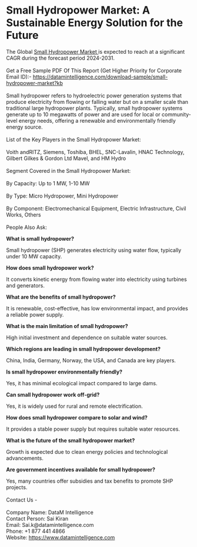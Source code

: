 <h1>Small Hydropower Market: A Sustainable Energy Solution for the Future</h1>
<p>The Global <a title="Small Hydropower Market " href="https://datamintelligence.com/research-report/small-hydropower-market" target="_blank">Small Hydropower Market </a>is expected to reach at a significant CAGR during the forecast period 2024-2031.<br /><br />Get a Free Sample PDF Of This Report (Get Higher Priority for Corporate Email ID):-&nbsp;<a title="https://datamintelligence.com/download-sample/small-hydropower-market?kb" href="https://datamintelligence.com/download-sample/small-hydropower-market?kb" target="_blank"><span class="intext-a opr-li click-to-go-x" data-url="https://opr.li/com/0c33376b0c9ca0ade0d95f7a9b29374a/">https://datamintelligence.com/download-sample/small-hydropower-market?kb</span></a><br /><br />Small hydropower refers to hydroelectric power generation systems that produce electricity from flowing or falling water but on a smaller scale than traditional large hydropower plants. Typically, small hydropower systems generate up to 10 megawatts of power and are used for local or community-level energy needs, offering a renewable and environmentally friendly energy source.<br /><br />List of the Key Players in the Small Hydropower Market:<br /><br />Voith andRITZ, Siemens, Toshiba, BHEL, SNC-Lavalin, HNAC Technology, Gilbert Gilkes &amp; Gordon Ltd Mavel, and HM Hydro<br /><br />Segment Covered in the Small Hydropower Market:<br /><br />By Capacity: Up to 1 MW, 1-10 MW<br /><br />By Type: Micro Hydropower, Mini Hydropower<br /><br />By Component: Electromechanical Equipment, Electric Infrastructure, Civil Works, Others<br /><br />People Also Ask:</p>
<p><strong data-start="45" data-end="74">What is small hydropower?</strong></p>
<p>Small hydropower (SHP) generates electricity using water flow, typically under 10 MW capacity.</p>
<p><strong data-start="181" data-end="216">How does small hydropower work?</strong></p>
<p>It converts kinetic energy from flowing water into electricity using turbines and generators.</p>
<p><strong data-start="322" data-end="368">What are the benefits of small hydropower?</strong></p>
<p>It is renewable, cost-effective, has low environmental impact, and provides a reliable power supply.</p>
<p><strong data-start="481" data-end="533">What is the main limitation of small hydropower?</strong></p>
<p>High initial investment and dependence on suitable water sources.</p>
<p><strong data-start="611" data-end="673">Which regions are leading in small hydropower development?</strong></p>
<p>China, India, Germany, Norway, the USA, and Canada are key players.</p>
<p><strong data-start="753" data-end="802">Is small hydropower environmentally friendly?</strong></p>
<p>Yes, it has minimal ecological impact compared to large dams.</p>
<p><strong data-start="876" data-end="915">Can small hydropower work off-grid?</strong></p>
<p>Yes, it is widely used for rural and remote electrification.</p>
<p><strong data-start="988" data-end="1044">How does small hydropower compare to solar and wind?</strong></p>
<p>It provides a stable power supply but requires suitable water resources.</p>
<p><strong data-start="1129" data-end="1183">What is the future of the small hydropower market?</strong></p>
<p>Growth is expected due to clean energy policies and technological advancements.</p>
<p><strong data-start="1276" data-end="1337">Are government incentives available for small hydropower?</strong></p>
<p>Yes, many countries offer subsidies and tax benefits to promote SHP projects.<br /><br />Contact Us -<br /><br />Company Name: DataM Intelligence<br />Contact Person: Sai Kiran<br />Email: Sai.k@datamintelligence.com<br />Phone: +1 877 441 4866<br />Website: <a href="https://www.datamintelligence.com" target="_blank">https://www.datamintelligence.com</a><br /><br /></p>
